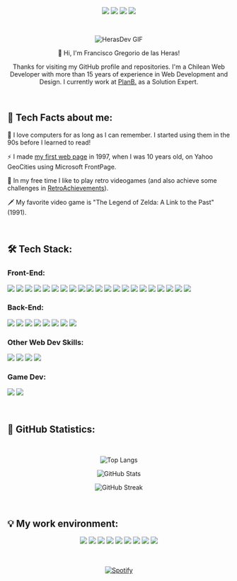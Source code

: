 <!-- Personal facts -->

<p align="center">
  <img src="https://img.shields.io/badge/Age-37-blue?style=for-the-badge">
  <img src="https://img.shields.io/badge/Focus-Web%20Development-blue?style=for-the-badge">
  <img src="https://img.shields.io/badge/From-Chile-blue?style=for-the-badge">
  <img src="https://img.shields.io/badge/Lives-Germany-blue?style=for-the-badge">
</p>

<br>

<!-- Introduction -->

<p align="center">
  <img src="https://user-images.githubusercontent.com/77192223/183300063-6cccfce5-3d9b-4753-83c9-be1c4eff5423.gif" alt="HerasDev GIF">
</p>

<p align="center">
  🤙 Hi, I'm Francisco Gregorio de las Heras!
</p>

<p align="center">
  Thanks for visiting my GitHub profile and repositories. I'm a Chilean Web Developer with more than 15 years of experience in Web Development and Design. I currently work at <a href="https://www.planb.net">PlanB.</a> as a Solution Expert.
</p>

<!-- Tech Facts about me -->

<br><h2>💬 Tech Facts about me:</h2>

💾 I love computers for as long as I can remember. I started using them in the 90s before I learned to read!

⚡ I made [my first web page](https://pancho.neocities.org/) in 1997, when I was 10 years old, on Yahoo GeoCities using Microsoft FrontPage.

👾 In my free time I like to play retro videogames (and also achieve some challenges in [RetroAchievements](https://retroachievements.org/user/PanchoChancho)).

🗡 My favorite video game is "The Legend of Zelda: A Link to the Past" (1991).

<!-- Tech Stack -->

<br><h2>🛠️ Tech Stack:</h2>

<h3>Front-End:</h3>

<p>
  <img src="https://img.shields.io/badge/HTML5-0D1117?style=for-the-badge&logo=HTML5">
  <img src="https://img.shields.io/badge/CSS3-0D1117?style=for-the-badge&logo=CSS3&logoColor=2965F1">
  <img src="https://img.shields.io/badge/Sass-0D1117?style=for-the-badge&logo=Sass">
  <img src="https://img.shields.io/badge/JavaScript-0D1117?style=for-the-badge&logo=JavaScript">
  <img src="https://img.shields.io/badge/TypeScript-0D1117?style=for-the-badge&logo=TypeScript">
  <img src="https://img.shields.io/badge/Angular-0D1117?style=for-the-badge&logo=Angular&logoColor=DD0031">
  <img src="https://img.shields.io/badge/RxJS-0D1117?style=for-the-badge&logo=ReactiveX&logoColor=B7178C">
  <img src="https://img.shields.io/badge/React-0D1117?style=for-the-badge&logo=React">
  <img src="https://img.shields.io/badge/Remix-0D1117?style=for-the-badge&logo=remix">
  <img src="https://img.shields.io/badge/Next.js-0D1117?style=for-the-badge&logo=Next.js">
  <img src="https://img.shields.io/badge/Gatsby-0D1117?style=for-the-badge&logo=Gatsby&logoColor=663399">
  <img src="https://img.shields.io/badge/Nx-0D1117?style=for-the-badge&logo=nx&logoColor=143055">
  <img src="https://img.shields.io/badge/electron-0D1117?style=for-the-badge&logo=electron&logoColor=47848F">
  <img src="https://img.shields.io/badge/Ionic-0D1117?style=for-the-badge&logo=ionic">
  <img src="https://img.shields.io/badge/Capacitor-0D1117?style=for-the-badge&logo=capacitor">
  <img src="https://img.shields.io/badge/React%20Native-0D1117?style=for-the-badge&logo=react">
  <img src="https://img.shields.io/badge/Material%20Design%203-0D1117?style=for-the-badge&logo=Material-Design&logoColor=FFFFFF">
  <img src="https://img.shields.io/badge/Tailwind%20CSS-0D1117?style=for-the-badge&logo=Tailwind-CSS">
  <img src="https://img.shields.io/badge/Bootstrap-0D1117?style=for-the-badge&logo=bootstrap&logoColor=7952B3">
  <img src="https://img.shields.io/badge/Kendo%20UI-0D1117?style=for-the-badge&logo=progress&logoColor=5CE500">
  <img src="https://img.shields.io/badge/Figma-0D1117?style=for-the-badge&logo=Figma">
</p>

<h3>Back-End:</h3>

<p>
  <img src="https://img.shields.io/badge/Node.js-0D1117?style=for-the-badge&logo=Node.js">
  <img src="https://img.shields.io/badge/Express-0D1117?style=for-the-badge&logo=Express">
  <img src="https://img.shields.io/badge/.NET-0D1117?style=for-the-badge&logo=dotnet&logoColor=512BD4">
  <img src="https://img.shields.io/badge/C--Sharp-0D1117?style=for-the-badge&logo=csharp&logoColor=512BD4">
  <img src="https://img.shields.io/badge/SQL-0D1117?style=for-the-badge&logo=SQL">
  <img src="https://img.shields.io/badge/NoSQL-0D1117?style=for-the-badge&logo=NoSQL">
  <img src="https://img.shields.io/badge/Firebase-0D1117?style=for-the-badge&logo=Firebase&logoColor=DD2C00">
  <img src="https://img.shields.io/badge/MongoDB-0D1117?style=for-the-badge&logo=MongoDB">
</p>

<h3>Other Web Dev Skills:</h3>

<p>
  <img src="https://img.shields.io/badge/Git-0D1117?style=for-the-badge&logo=Git">
  <img src="https://img.shields.io/badge/Azure%20DevOps-0D1117?style=for-the-badge&logo=azuredevops&logoColor=0078D7">
  <img src="https://img.shields.io/badge/AWS-0D1117?style=for-the-badge&logo=amazonwebservices&logoColor=FF9900">
  <img src="https://img.shields.io/badge/GCP-0D1117?style=for-the-badge&logo=Google-Cloud">
</p>

<h3>Game Dev:</h3>

<p>
  <img src="https://img.shields.io/badge/Godot%20Engine-0D1117?style=for-the-badge&logo=Godot-Engine">
  <img src="https://img.shields.io/badge/Aseprite-0D1117?style=for-the-badge&logo=Aseprite&logoColor=FFFFFF">
</p>

<!-- GitHub Statistics -->

<br><h2>🐙 GitHub Statistics:</h2>

<br>

<div align="center">
  
  ![Top Langs](https://github-readme-stats.vercel.app/api/top-langs/?username=gregoriodelasheras&layout=compact&show_icons=true&theme=chartreuse-dark&bg_color=0D1117&border_color=15FF00)
  
  ![GitHub Stats](https://github-readme-stats.vercel.app/api?username=gregoriodelasheras&show_icons=true&theme=chartreuse-dark&bg_color=0D1117&border_color=15FF00&hide=contribs)
  
  ![GitHub Streak](https://github-readme-streak-stats.herokuapp.com/?user=gregoriodelasheras&background=0D1117&border=15FF00&stroke=15FF00&ring=15FF00&fire=15FF00&currStreakNum=15FF00&sideNums=15FF00&currStreakLabel=15FF00&sideLabels=15FF00&dates=FFFFFF)

</div>

<!-- My work environment -->

<br><h2>💡 My work environment:</h2>

<div align="center">
  <img src="https://img.shields.io/badge/Windows%2011-0D1117?style=for-the-badge&logo=Windows&logoColor=0078D6">
  <img src="https://img.shields.io/badge/PowerShell-0D1117?style=for-the-badge&logo=PowerShell">
  <img src="https://img.shields.io/badge/VS%20Code-0D1117?style=for-the-badge&logo=Visual-Studio-Code&logoColor=007ACC">
  <img src="https://img.shields.io/badge/Visual%20Studio-0D1117?style=for-the-badge&logo=Visual-Studio&logoColor=5C2D91">
  <img src="https://img.shields.io/badge/Android%20Studio-0D1117?style=for-the-badge&logo=androidstudio&logoColor=3DDC84">
  <img src="https://img.shields.io/badge/Notepad++-0D1117?style=for-the-badge&logo=NotepadPlusPlus&logoColor=90E59A">
  <img src="https://img.shields.io/badge/GitHub-0D1117?style=for-the-badge&logo=GitHub">
  <img src="https://img.shields.io/badge/npm-0D1117?style=for-the-badge&logo=npm&logoColor=CB3837">
  <img src="https://img.shields.io/badge/Spotify-0D1117?style=for-the-badge&logo=Spotify&logoColor=1DB954">
</div>

<br>
<br>

<div align="center">
  
  [![Spotify](https://spotify-now-gregoriodelasheras.vercel.app/api/spotify?background_color=0D1117&border_color=15FF00)](https://open.spotify.com/user/1cgl09yxs797qjz1ywxsis2d7)
  
</div>
